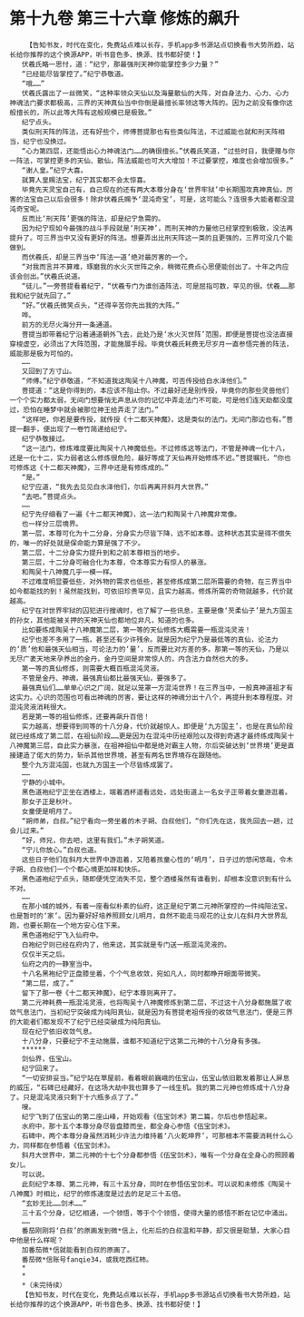 # 第十九卷 第三十六章 修炼的飙升
        【告知书友，时代在变化，免费站点难以长存，手机app多书源站点切换看书大势所趋，站长给你推荐的这个换源APP，听书音色多、换源、找书都好使！】
       伏羲氏略一思忖，道：“纪宁，那最强刑天神你能掌控多少力量？”
       “已经能尽皆掌控了。”纪宁恭敬道。
       “哦……”
       伏羲氏露出了一丝微笑，“这种率领众天仙以及海量散仙的大阵，对自身法力、心力、心力神魂法门要求都极高，三界的天神真仙当中你倒是最擅长率领这等大阵的。因为之前没有像你这般擅长的，所以此等大阵有这般规模已是极致。”
       纪宁点头。
       类似刑天阵的阵法，还有好些个，师傅菩提那也有些类似阵法，不过威能也就和刑天阵相当，纪宁也没换过。
       “心力第四层，还能悟出心力神魂法门……的确很擅长。”伏羲氏笑道，“过些时日，我便赠与你一阵法，可掌控更多的天仙、散仙，阵法威能也可大大增加！不过要掌控，难度也会增加很多。”
       “谢人皇。”纪宁大喜。
       就算人皇赐法宝，纪宁其实都不会太惊喜。
       毕竟先天灵宝自己有，自己现在的还有两大本尊分身在‘世界牢狱’中长期围攻真神真仙，厉害的法宝自己以后会很多！除非伏羲氏赐予‘混沌奇宝’，可是，这可能么？连很多大能者都没混沌奇宝呢。
       反而比‘刑天阵’更强的阵法，却是纪宁急需的。
       因为纪宁现如今最强的战斗手段就是‘刑天神’，而刑天神的力量他已经掌控到极致，没法再提升了。可三界当中又没有更好的阵法。想要弄出比刑天阵这一类的且更强的，三界可没几个能做到。
       而伏羲氏，却是三界当中‘阵法一道’绝对最厉害的一个。
       “对我而言并不算难，琢磨我的水火灭世阵之余，稍微花费点心思便能创出了。十年之内应该会创出。”伏羲氏说道。
       “徒儿。”一旁菩提看着纪宁，“伏羲专门为谁创造阵法，可是屈指可数，罕见的很。伏羲……那我和纪宁就先回了。”
       “好。”伏羲氏微笑点头，“还得辛苦你先出我的大阵。”
       哗。
       前方的无尽火海分开一条通道。
       菩提当即带着纪宁沿着通道朝外飞去，此处乃是‘水火灭世阵’范围，即便是菩提也没法直接穿梭虚空，必须出了大阵范围，才能施展手段。毕竟伏羲氏耗费无尽岁月一直参悟完善的阵法，威能那是极为可怕的。
       ……
       又回到了方寸山。
       “师傅。”纪宁恭敬道，“不知道我这陶吴十八神魔，可否传授给白水泽他们。”
       菩提道：“这是你得到的，本应该不阻止你。不过最好还是别传授，毕竟你的那些灵兽他们一个个实力都太弱，无间门想要悄无声息从你的记忆中弄走法门不可能，可是他们连天劫都没度过，恐怕在睡梦中就会被那位神王给弄走了法门。”
       “这样吧，你若是要传授，就传授《十二都天神魔》，这是类似的法门。无间门那边也有。”菩提一翻手，便出现了一卷竹简递给纪宁。
       纪宁恭敬接过。
       “这一法门，修炼难度要比陶吴十八神魔低些。不过修炼这等法门，不管是神魂一化十八，还是一化十二，实力弱者这么修炼很危险，最好等成了天仙再开始修炼不迟。”菩提嘱托，“你也可修炼这《十二都天神魔》，三界中还是有修炼成的。”
       “是。”
       纪宁应道，“我先去见见白水泽他们，尔后再离开斜月大世界。”
       “去吧。”菩提点头。
       ……
       纪宁先仔细看了一遍《十二都天神魔》，这一法门和陶吴十八神魔非常像。
       也一样分三层境界。
       第一层，本尊可化为十二分身，分身实力尽皆下降，远不如本尊。这种状态其实是得不偿失的，唯一的好处就是保命能力算是强了不少。
       第二层，十二分身实力提升到和之前本尊相当的地步。
       第三层，十二分身可融合化为本尊，令本尊实力有惊人的暴涨。
       和陶吴十八神魔几乎一模一样。
       不过难度明显要低些，对外物的需求也低些，甚至修炼成第二层所需要的奇物，在三界当中如今都能找的到！虽然能找到，可依旧珍贵罕见，且实力越高，修炼所需的奇物就越多，代价就越高。
       纪宁在对世界牢狱的囚犯进行搜魂时，也了解了一些讯息，主要是像‘芡柔仙子’是九方国主的孙女，其他能被关押的天神天仙也都地位非凡，知道的也多。
       比如要练成陶吴十八神魔第二层，第一等的天仙修炼大概需要一瓶混沌灵液！
       纪宁也差不多用了一瓶，甚至还有少许残余。就是因为纪宁乃是最低等的真仙，论法力的‘质’他和最强天仙相当，可论法力的‘量’，反而要比对方差的多。那第一等的天仙，乃是以无尽广袤天地来孕养出的金丹，金丹空间是非常惊人的，内含法力自然也大的多。
       第一等的真仙修炼，则需要大概百瓶混沌灵液。
       不管是金丹、神魂，最强真仙都比最强天仙，要强多了。
       最强真仙们……单单心识之广阔，就足以笼罩一方混沌世界！在三界当中，一般真神道祖才有这实力。心识的范围也可看出神魂的厉害，要让这样的神魂分出十八个，再提升到本尊程度。对混沌灵液消耗很大。
       若是第一等的祖仙修炼，还要再飙升百倍！
       实力越高，想要得到同等的十八分身，代价就越惊人。即便是‘九方国主’，也是在真仙阶段就已经练成了第二层，在祖仙阶段……更是因为在混沌中历经艰险以及得到奇遇才最终练成陶吴十八神魔第三层，自此实力暴涨，在祖神祖仙中都是绝对霸主人物，尔后突破达到‘世界境’更是直接建造了偌大的势力，斩杀其他世界境，甚至有两名世界境存在跟随他。
       整个九方混沌国，也就九方国主一个尽皆练成罢了。
       ……
       宁静的小城中。
       黑色道袍纪宁正坐在酒楼上，端着酒杯遥看远处，远处街道上一名女子正带着女童游逛着。
       那女子正是秋叶。
       女童便是明月了。
       “朔师弟，白叔。”纪宁看向一旁坐着的木子朔、白叔他们，“你们先在这，我先回去一趟，过会儿过来。”
       “好，师兄，你去吧，这里有我们。”木子朔笑道。
       “宁儿你放心。”白叔也道。
       这些日子他们在斜月大世界中游逛着，又陪着孩童心性的‘明月’，日子过的悠闲悠哉，令木子朔、白叔他们一个个都心境更加祥和快乐。
       黑色道袍纪宁点头，随即便凭空消失不见，整个酒楼虽然有谁看到，却根本没意识到有什么不对。
       ……
       在那小城的城外，有着一座看似朴素的仙府，这正是纪宁第二元神所掌控的一件纯阳法宝。也是暂时的‘家’。因为要好好培养照顾女儿明月，自然不能走马观花的让女儿在斜月大世界乱跑，也要长期在一个地方安心住下来。
       黑色道袍纪宁飞入仙府中。
       白袍纪宁则已经在府内了，他来这，其实就是专门送一瓶混沌灵液的。
       仅仅半天之后。
       仙府之内的一静室当中。
       十八名黑袍纪宁正盘膝坐着，个个气息收敛，宛如凡人，同时都睁开眼面带微笑。
       “第二层，成了。”
       留下了那一卷《十二都天神魔》，纪宁本尊则离开了。
       第二元神耗费一瓶混沌灵液，也将陶吴十八神魔修炼到第二层，不过这十八分身都施展了收敛气息法门，当初纪宁突破成为纯阳真仙，就是因为有菩提老祖传授的收敛气息法门，便是三界的大能者们都发现不了纪宁已经突破成为纯阳真仙。
       现在纪宁依旧收敛气息。
       十八分身，只要纪宁不主动施展，谁都不知道纪宁这第二元神的十八分身有多强。
       ******
       剑仙界，伍宝山。
       纪宁回来了。
       “一切安排妥当。”纪宁站在草屋前，看着眼前巍峨的伍宝山，伍宝山依旧散发着那让人屏息的威压，“石碑已经藏好，在这场大劫中我也算多了一线生机。我的第二元神也修炼成十八分身了。只是混沌灵液只剩下十六瓶多点了了。”
       嗖。
       纪宁飞到了伍宝山的第二座山峰，开始观看《伍宝剑术》第二篇，尔后也参悟起来。
       水府中，那十五个本尊分身尽皆盘膝而坐，都全身心参悟《伍宝剑术》。
       石碑中，两个本尊分身虽然消耗少许法力维持着‘八火乾坤界’，可那根本不需要消耗什么心力，同样都在参悟着《伍宝剑术》。
       斜月大世界中，第二元神的十七个分身都参悟《伍宝剑术》，唯有一个分身在全身心的照顾着女儿。
       可以说。
       此刻纪宁本尊、第二元神，有三十五分身，同时在参悟伍宝剑术。可以说和未修炼《陶吴十八神魔》时相比，纪宁的修炼速度是过去的足足三十五倍。
       “玄妙无比……剑术……”
       三十五个分身，记忆相通，一个领悟，等于个个领悟，使得大量的感悟不断在记忆中涌出。
       ……
       番茄刚刚将‘白叔’的原画发到微*信上，化形后的白叔温和平静，却又很是聪慧，大家心目中他是什么样呢？
       加番茄微*信就能看到白叔的原画了。
       番茄微*信账号fanqie34，或我吃西红柿。
       *
       *
       *（未完待续）
       【告知书友，时代在变化，免费站点难以长存，手机app多书源站点切换看书大势所趋，站长给你推荐的这个换源APP，听书音色多、换源、找书都好使！】